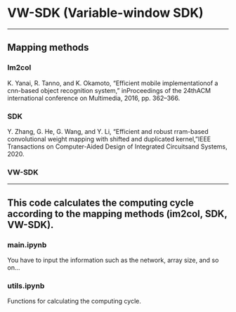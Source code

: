 # VW-SDK (Variable-window SDK)
---
## Mapping methods

### Im2col

K. Yanai, R. Tanno, and K. Okamoto, “Efficient mobile implementationof  a  cnn-based  object  recognition  system,”  inProceedings of the 24thACM international conference on Multimedia, 2016, pp. 362–366.

### SDK
Y.  Zhang,  G.  He,  G.  Wang,  and  Y.  Li,  “Efficient  and  robust  rram-based convolutional weight mapping with shifted and duplicated kernel,”IEEE Transactions on Computer-Aided Design of Integrated Circuitsand Systems, 2020.

### VW-SDK

---
## This code calculates the computing cycle according to the mapping methods (im2col, SDK, VW-SDK).

### main.ipynb
You have to input the information such as the network, array size, and so on...


### utils.ipynb
Functions for calculating the computing cycle.

